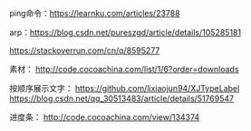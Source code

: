 ping命令：https://learnku.com/articles/23788

arp：https://blog.csdn.net/pureszgd/article/details/105285181

https://stackoverrun.com/cn/q/8595277

素材：
http://code.cocoachina.com/list/1/6?order=downloads

按顺序展示文字：
https://github.com/lixiaojun94/XJTypeLabel
https://blog.csdn.net/qq_30513483/article/details/51769547

进度条：
http://code.cocoachina.com/view/134374
